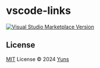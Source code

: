 # vscode-links

<a href="https://marketplace.visualstudio.com/items?itemName=yuns.vscode-links" target="__blank"><img src="https://img.shields.io/visual-studio-marketplace/v/yuns.vscode-links.svg?color=eee&amp;label=VS%20Code%20Marketplace&logo=visual-studio-code" alt="Visual Studio Marketplace Version" /></a>

## License

[MIT](./LICENSE) License © 2024 [Yuns](https://github.com/yunsii)
